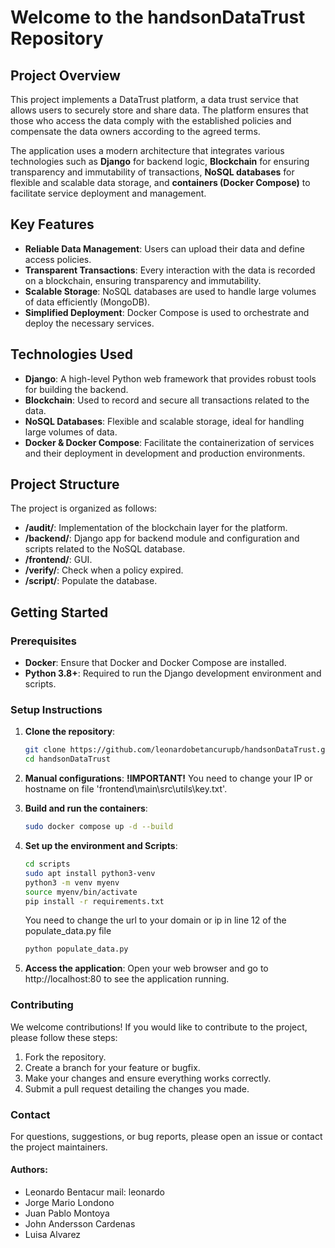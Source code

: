 # **Welcome to the handsonDataTrust Repository**

## **Project Overview**
This project implements a DataTrust platform, a data trust service that allows users to securely store and share data. The platform ensures that those who access the data comply with the established policies and compensate the data owners according to the agreed terms.

The application uses a modern architecture that integrates various technologies such as **Django** for backend logic, **Blockchain** for ensuring transparency and immutability of transactions, **NoSQL databases** for flexible and scalable data storage, and **containers (Docker Compose)** to facilitate service deployment and management.

## **Key Features**
- **Reliable Data Management**: Users can upload their data and define access policies.
- **Transparent Transactions**: Every interaction with the data is recorded on a blockchain, ensuring transparency and immutability.
- **Scalable Storage**: NoSQL databases are used to handle large volumes of data efficiently (MongoDB).
- **Simplified Deployment**: Docker Compose is used to orchestrate and deploy the necessary services.

## **Technologies Used**
- **Django**: A high-level Python web framework that provides robust tools for building the backend.
- **Blockchain**: Used to record and secure all transactions related to the data.
- **NoSQL Databases**: Flexible and scalable storage, ideal for handling large volumes of data.
- **Docker & Docker Compose**: Facilitate the containerization of services and their deployment in development and production environments.

## **Project Structure**
The project is organized as follows:

- **/audit/**: Implementation of the blockchain layer for the platform.
- **/backend/**: Django app for backend module and configuration and scripts related to the NoSQL database.
- **/frontend/**: GUI.
- **/verify/**: Check when a policy expired.
- **/script/**: Populate the database.

## **Getting Started**
### **Prerequisites**
- **Docker**: Ensure that Docker and Docker Compose are installed.
- **Python 3.8+**: Required to run the Django development environment and scripts.
  

### **Setup Instructions**
1. **Clone the repository**:
   ```bash
   git clone https://github.com/leonardobetancurupb/handsonDataTrust.git
   cd handsonDataTrust
   ```
2. **Manual configurations**:
   **!IMPORTANT!**
   You need to change your IP or hostname on file 'frontend\main\src\utils\key.txt'.

4. **Build and run the containers**:
   ```bash
   sudo docker compose up -d --build
   ```

5. **Set up the environment and Scripts**:
   ```bash
   cd scripts
   sudo apt install python3-venv
   python3 -m venv myenv
   source myenv/bin/activate
   pip install -r requirements.txt
   ```
   You need to change the url to your domain or ip in line 12 of the populate_data.py file

   ```bash
   python populate_data.py
   ```

6. **Access the application**:
Open your web browser and go to http://localhost:80 to see the application running.

### Contributing
We welcome contributions! If you would like to contribute to the project, please follow these steps:

1. Fork the repository.
2. Create a branch for your feature or bugfix.
3. Make your changes and ensure everything works correctly.
4. Submit a pull request detailing the changes you made.

### Contact
For questions, suggestions, or bug reports, please open an issue or contact the project maintainers.

#### Authors:
- Leonardo Bentacur  mail: leonardo
- Jorge Mario Londono
- Juan Pablo Montoya
- John Andersson Cardenas
- Luisa Alvarez
